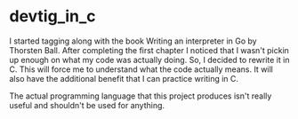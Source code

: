 # devtig_in_c

I started tagging along with the book Writing an interpreter in Go by Thorsten Ball. After completing the first chapter I noticed that I wasn't pickin up enough on what my code was actually doing. So, I decided to rewrite it in C. This will force me to understand what the code actually means. It will also have the additional benefit that I can practice writing in C.

The actual programming language that this project produces isn't really useful and shouldn't be used for anything.
